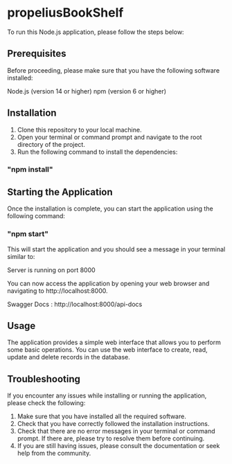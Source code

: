 # propeliusBookShelf

To run this Node.js application, please follow the steps below:

## Prerequisites
Before proceeding, please make sure that you have the following software installed:

Node.js (version 14 or higher)
npm (version 6 or higher)


## Installation
1. Clone this repository to your local machine.
2. Open your terminal or command prompt and navigate to the root directory of the project.
3. Run the following command to install the dependencies:


### "npm install"

## Starting the Application
Once the installation is complete, you can start the application using the following command:

### "npm start"

This will start the application and you should see a message in your terminal similar to:

Server is running on port 8000

You can now access the application by opening your web browser and navigating to http://localhost:8000.

Swagger Docs : http://localhost:8000/api-docs

## Usage
The application provides a simple web interface that allows you to perform some basic operations. You can use the web interface to create, read, update and delete records in the database.

## Troubleshooting
If you encounter any issues while installing or running the application, please check the following:

1. Make sure that you have installed all the required software.
2. Check that you have correctly followed the installation instructions.
3. Check that there are no error messages in your terminal or command prompt. If there are, please try to resolve them before continuing.
4. If you are still having issues, please consult the documentation or seek help from the community.

